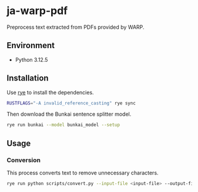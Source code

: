 # ja-warp-pdf

Preprocess text extracted from PDFs provided by WARP.

## Environment

- Python 3.12.5

## Installation

Use [rye](https://rye.astral.sh/) to install the dependencies.

```bash
RUSTFLAGS="-A invalid_reference_casting" rye sync
```

Then download the Bunkai sentence splitter model.

```bash
rye run bunkai --model bunkai_model --setup
```

## Usage

### Conversion

This process converts text to remove unnecessary characters.

```bash
rye run python scripts/convert.py --input-file <input-file> --output-file <output-file>
```
